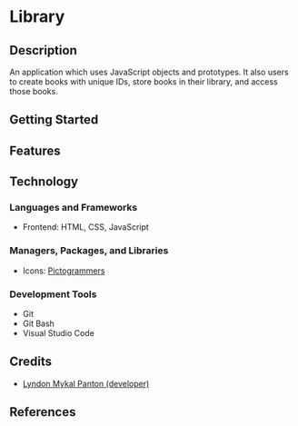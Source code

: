 # Library

## Description

An application which uses JavaScript objects and prototypes. It also users to
create books with unique IDs, store books in their library, and access those
books.

## Getting Started

## Features

## Technology

### Languages and Frameworks

- Frontend: HTML, CSS, JavaScript

### Managers, Packages, and Libraries

- Icons: [Pictogrammers](https://pictogrammers.com/)

### Development Tools

- Git
- Git Bash
- Visual Studio Code

## Credits

- [Lyndon Mykal Panton (developer)](https://github.com/lyndonpanton)

## References
